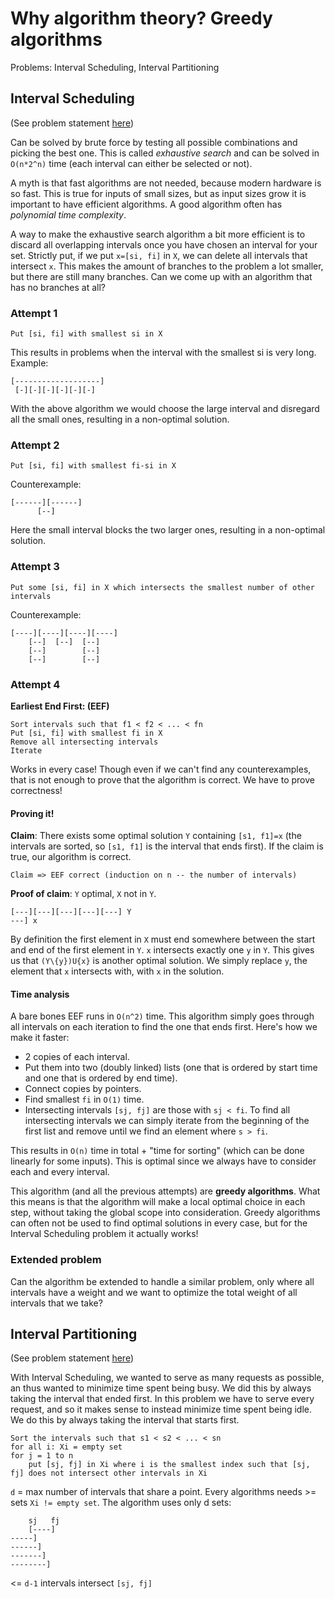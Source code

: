 # Why algorithm theory? Greedy algorithms

Problems: Interval Scheduling, Interval Partitioning

## Interval Scheduling

(See problem statement [here](http://www.cse.chalmers.se/edu/course/TIN093_Algorithms_LP1/alg1.pdf))

Can be solved by brute force by testing all possible combinations and picking the best one. This is called *exhaustive search* and can be solved in `O(n*2^n)` time (each interval can either be selected or not).

A myth is that fast algorithms are not needed, because modern hardware is so fast. This is true for inputs of small sizes, but as input sizes grow it is important to have efficient algorithms. A good algorithm often has *polynomial time complexity*.

A way to make the exhaustive search algorithm a bit more efficient is to discard all overlapping intervals once you have chosen an interval for your set. Strictly put, if we put `x=[si, fi]` in `X`, we can delete all intervals that intersect `x`. This makes the amount of branches to the problem a lot smaller, but there are still many branches. Can we come up with an algorithm that has no branches at all?

### Attempt 1

    Put [si, fi] with smallest si in X

This results in problems when the interval with the smallest si is very long. Example:

    [-------------------]
     [-][-][-][-][-][-]

With the above algorithm we would choose the large interval and disregard all the small ones, resulting in a non-optimal solution.

### Attempt 2

    Put [si, fi] with smallest fi-si in X

Counterexample:

    [------][------]
          [--]

Here the small interval blocks the two larger ones, resulting in a non-optimal solution.

### Attempt 3

    Put some [si, fi] in X which intersects the smallest number of other intervals

Counterexample:

    [----][----][----][----]
        [--]  [--]  [--]
        [--]        [--]
        [--]        [--]

### Attempt 4

**Earliest End First: (EEF)**

    Sort intervals such that f1 < f2 < ... < fn
    Put [si, fi] with smallest fi in X
    Remove all intersecting intervals
    Iterate

Works in every case! Though even if we can't find any counterexamples, that is not enough to prove that the algorithm is correct. We have to prove correctness!

#### Proving it!

**Claim**: There exists some optimal solution `Y` containing `[s1, f1]=x` (the intervals are sorted, so `[s1, f1]` is the interval that ends first). If the claim is true, our algorithm is correct.

    Claim => EEF correct (induction on n -- the number of intervals)

**Proof of claim**: `Y` optimal, `X` not in `Y`.

    [---][---][---][---][---] Y
    ---] x

By definition the first element in `X` must end somewhere between the start and end of the first element in `Y`. `x` intersects exactly one `y` in `Y`. This gives us that `(Y\{y})U{x}` is another optimal solution. We simply replace `y`, the element that `x` intersects with, with `x` in the solution.

#### Time analysis

A bare bones EEF runs in `O(n^2)` time. This algorithm simply goes through all intervals on each iteration to find the one that ends first. Here's how we make it faster:

* 2 copies of each interval.
* Put them into two (doubly linked) lists (one that is ordered by start time and one that is ordered by end time).
* Connect copies by pointers.
* Find smallest `fi` in `O(1)` time.
* Intersecting intervals `[sj, fj]` are those with `sj < fi`. To find all intersecting intervals we can simply iterate from the beginning of the first list and remove until we find an element where `s > fi`.

This results in `O(n)` time in total + "time for sorting" (which can be done linearly for some inputs). This is optimal since we always have to consider each and every interval.

This algorithm (and all the previous attempts) are **greedy algorithms**. What this means is that the algorithm will make a local optimal choice in each step, without taking the global scope into consideration. Greedy algorithms can often not be used to find optimal solutions in every case, but for the Interval Scheduling problem it actually works!

### Extended problem

Can the algorithm be extended to handle a similar problem, only where all intervals have a weight and we want to optimize the total weight of all intervals that we take?

## Interval Partitioning

(See problem statement [here](http://www.cse.chalmers.se/edu/course/TIN093_Algorithms_LP1/alg1.pdf))

With Interval Scheduling, we wanted to serve as many requests as possible, an thus wanted to minimize time spent being busy. We did this by always taking the interval that ended first. In this problem we have to serve every request, and so it makes sense to instead minimize time spent being idle. We do this by always taking the interval that starts first.

    Sort the intervals such that s1 < s2 < ... < sn
    for all i: Xi = empty set
    for j = 1 to n
        put [sj, fj] in Xi where i is the smallest index such that [sj, fj] does not intersect other intervals in Xi

`d` = max number of intervals that share a point. Every algorithms needs >= sets `Xi != empty set`. The algorithm uses only d sets:

        sj   fj
        [----]
    -----]
    ------]
    -------]
    --------]

<= `d-1` intervals intersect `[sj, fj]`
